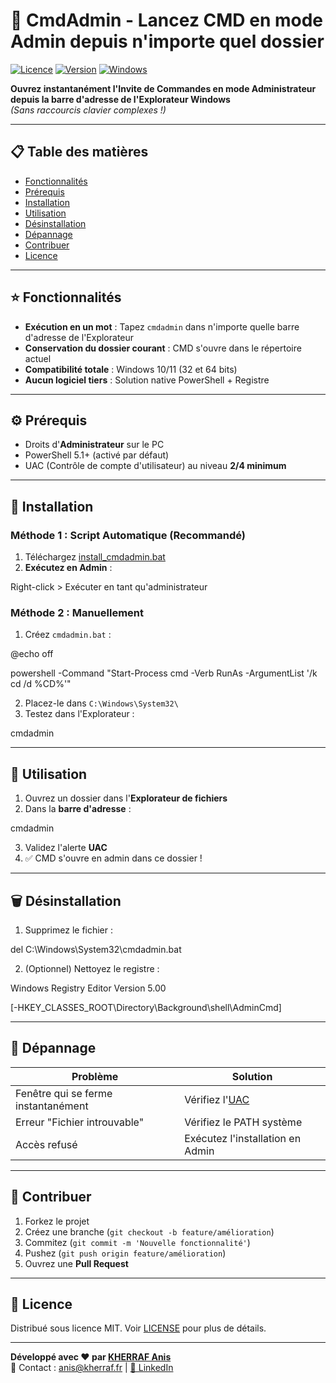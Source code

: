 # 🚀 CmdAdmin - Lancez CMD en mode Admin depuis n'importe quel dossier

[![Licence](https://img.shields.io/badge/Licence-MIT-blue.svg)](LICENSE)
[![Version](https://img.shields.io/badge/Version-1.2.0-green.svg)]()
[![Windows](https://img.shields.io/badge/Windows-10%2F11-success.svg)]()

**Ouvrez instantanément l'Invite de Commandes en mode Administrateur depuis la barre d'adresse de l'Explorateur Windows**  
*(Sans raccourcis clavier complexes !)*

---

## 📋 Table des matières
- [Fonctionnalités](#⭐-fonctionnalités)
- [Prérequis](#⚙️-prérequis)
- [Installation](#🚀-installation)
- [Utilisation](#🎯-utilisation)
- [Désinstallation](#🗑️-désinstallation)
- [Dépannage](#🔧-dépannage)
- [Contribuer](#🤝-contribuer)
- [Licence](#📄-licence)

---

## ⭐ Fonctionnalités
- **Exécution en un mot** : Tapez `cmdadmin` dans n'importe quelle barre d'adresse de l'Explorateur
- **Conservation du dossier courant** : CMD s'ouvre dans le répertoire actuel
- **Compatibilité totale** : Windows 10/11 (32 et 64 bits)
- **Aucun logiciel tiers** : Solution native PowerShell + Registre

---

## ⚙️ Prérequis
- Droits d'**Administrateur** sur le PC
- PowerShell 5.1+ (activé par défaut)
- UAC (Contrôle de compte d'utilisateur) au niveau **2/4 minimum**

---

## 🚀 Installation

### Méthode 1 : Script Automatique (Recommandé)
1. Téléchargez [install_cmdadmin.bat](https://lien-vers-votre-fichier/install_cmdadmin.bat)
2. **Exécutez en Admin** :

Right-click > Exécuter en tant qu'administrateur

### Méthode 2 : Manuellement
1. Créez `cmdadmin.bat` :

@echo off

powershell -Command "Start-Process cmd -Verb RunAs -ArgumentList '/k cd /d %CD%'"

2. Placez-le dans `C:\Windows\System32\`  
3. Testez dans l'Explorateur :

cmdadmin


---

## 🎯 Utilisation
1. Ouvrez un dossier dans l'**Explorateur de fichiers**
2. Dans la **barre d'adresse** :


cmdadmin

3. Validez l'alerte **UAC**  
4. ✅ CMD s'ouvre en admin dans ce dossier !

---

## 🗑️ Désinstallation
1. Supprimez le fichier :

del C:\Windows\System32\cmdadmin.bat

2. (Optionnel) Nettoyez le registre :

Windows Registry Editor Version 5.00

[-HKEY_CLASSES_ROOT\Directory\Background\shell\AdminCmd]


---

## 🔧 Dépannage
| Problème                          | Solution                          |
|-----------------------------------|-----------------------------------|
| Fenêtre qui se ferme instantanément | Vérifiez l'[UAC](https://support.microsoft.com/fr-fr/windows/paramètres-du-contrôle-de-compte-d-utilisateur-ua-c7b045b5-6bdb-8d1e-dde8-5d729326b2d3) |
| Erreur "Fichier introuvable"      | Vérifiez le PATH système          |
| Accès refusé                      | Exécutez l'installation en Admin  |

---

## 🤝 Contribuer
1. Forkez le projet  
2. Créez une branche (`git checkout -b feature/amélioration`)  
3. Commitez (`git commit -m 'Nouvelle fonctionnalité'`)  
4. Pushez (`git push origin feature/amélioration`)  
5. Ouvrez une **Pull Request**

---

## 📄 Licence
Distribué sous licence MIT. Voir [LICENSE](LICENSE) pour plus de détails.

---

**Développé avec ❤️ par [KHERRAF Anis](https://github.com/1nis)**  
📧 Contact : anis@kherraf.fr | [💼 LinkedIn](https://linkedin.com/in/anis-kherraf/)
